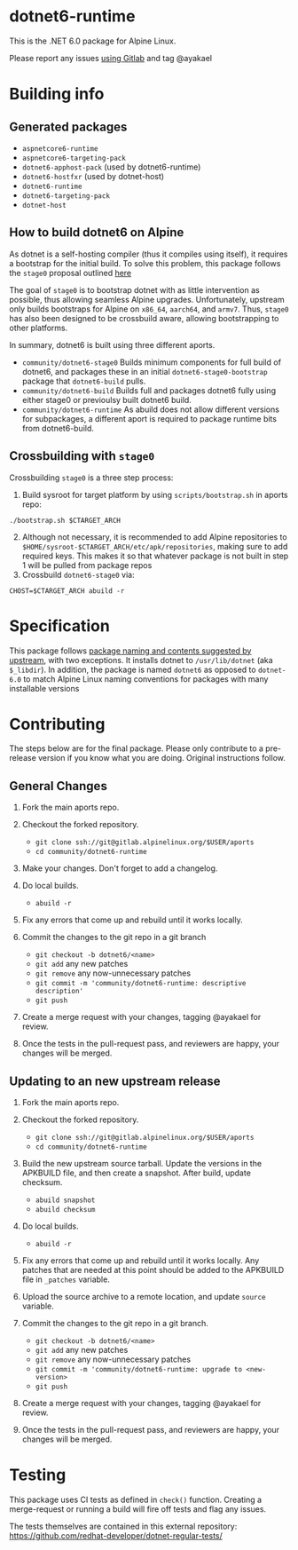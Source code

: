 # dotnet6-runtime

This is the .NET 6.0 package for Alpine Linux.

Please report any issues [using Gitlab](https://gitlab.alpinelinux.org/alpine/aports/-/issues/new) and tag @ayakael

# Building info

## Generated packages
* `aspnetcore6-runtime`
* `aspnetcore6-targeting-pack`
* `dotnet6-apphost-pack` (used by dotnet6-runtime)
* `dotnet6-hostfxr` (used by dotnet-host)
* `dotnet6-runtime`
* `dotnet6-targeting-pack`
* `dotnet-host`

## How to build dotnet6 on Alpine
As dotnet is a self-hosting compiler (thus it compiles using itself), it
requires a bootstrap for the initial build. To solve this problem, this package
follows the `stage0` proposal outlined [here](https://lists.alpinelinux.org/~alpine/devel/%3C33KG0XO61I4IL.2Z7RTAZ5J3SY6%408pit.net%3E)

The goal of `stage0` is to bootstrap dotnet with as little intervention as
possible, thus allowing seamless Alpine upgrades. Unfortunately, upstream only
builds bootstraps for Alpine on `x86_64`, `aarch64`, and `armv7`. Thus, `stage0`
has also been designed to be crossbuild aware, allowing bootstrapping to other
platforms.

In summary, dotnet6 is built using three different aports.

* `community/dotnet6-stage0`
Builds minimum components for full build of dotnet6, and packages these in an initial 
`dotnet6-stage0-bootstrap` package that `dotnet6-build` pulls.
* `community/dotnet6-build`
Builds full and packages dotnet6 fully using either stage0 or previoulsy built
dotnet6 build.
* `community/dotnet6-runtime`
As abuild does not allow different versions for subpackages, a different aport
is required to package runtime bits from dotnet6-build.

## Crossbuilding with `stage0`
Crossbuilding `stage0` is a three step process:
1. Build sysroot for target platform by using `scripts/bootstrap.sh` in aports repo:
```
./bootstrap.sh $CTARGET_ARCH
```
2. Although not necessary, it is recommended to add Alpine repositories to
   `$HOME/sysroot-$CTARGET_ARCH/etc/apk/repositories`, making sure to add required
   keys. This makes it so that whatever package is not built in step 1 will
   be pulled from package repos
3. Crossbuild `dotnet6-stage0` via:
```
CHOST=$CTARGET_ARCH abuild -r
```

# Specification

This package follows [package naming and contents suggested by upstream](https://docs.microsoft.com/en-us/dotnet/core/build/distribution-packaging),
with two exceptions. It installs dotnet to `/usr/lib/dotnet` (aka `$_libdir`). 
In addition, the package is named `dotnet6` as opposed to `dotnet-6.0`
to match Alpine Linux naming conventions for packages with many installable versions

# Contributing

The steps below are for the final package. Please only contribute to a
pre-release version if you know what you are doing. Original instructions
follow.

## General Changes

1. Fork the main aports repo.

2. Checkout the forked repository.

    - `git clone ssh://git@gitlab.alpinelinux.org/$USER/aports`
    - `cd community/dotnet6-runtime`

3. Make your changes. Don't forget to add a changelog.

4. Do local builds.

    - `abuild -r`

5. Fix any errors that come up and rebuild until it works locally.

6. Commit the changes to the git repo in a git branch

    - `git checkout -b dotnet6/<name>`
    - `git add` any new patches
    - `git remove` any now-unnecessary patches
    - `git commit -m 'community/dotnet6-runtime: descriptive description'`
    - `git push`

7. Create a merge request with your changes, tagging @ayakael for review.

8. Once the tests in the pull-request pass, and reviewers are happy, your changes
   will be merged.

## Updating to an new upstream release

1. Fork the main aports repo.

2. Checkout the forked repository.

    - `git clone ssh://git@gitlab.alpinelinux.org/$USER/aports`
    - `cd community/dotnet6-runtime`


3. Build the new upstream source tarball. Update the versions in the
   APKBUILD file, and then create a snapshot. After build, update checksum.

    - `abuild snapshot`
    - `abuild checksum`

4. Do local builds.

    - `abuild -r`

5. Fix any errors that come up and rebuild until it works locally. Any
   patches that are needed at this point should be added to the APKBUILD file
   in `_patches` variable.

6. Upload the source archive to a remote location, and update `source` variable.

7. Commit the changes to the git repo in a git branch.

    - `git checkout -b dotnet6/<name>`	
    - `git add` any new patches
    - `git remove` any now-unnecessary patches
    - `git commit -m 'community/dotnet6-runtime: upgrade to <new-version>`
    - `git push`

8. Create a merge request with your changes, tagging @ayakael for review.

9. Once the tests in the pull-request pass, and reviewers are happy, your changes
   will be merged.

# Testing

This package uses CI tests as defined in `check()` function. Creating a
merge-request or running a build will fire off tests and flag any issues.

The tests themselves are contained in this external repository:
https://github.com/redhat-developer/dotnet-regular-tests/
